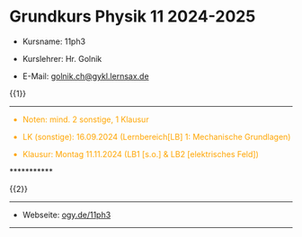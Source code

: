 <!--
author: Christian Golnik

language: de

@style
.lia-effect__circle {
    display: none !important;
}

@media (min-width: 600px) {
    .newspaper {
        column-count: 2;
        column-gap: 40px;
        column-rule: 1px solid lightblue;
    }
}

h1, h2, h3, h4, h5, h6 {
  column-span: all;
}

.cb {
    break-before: column;
}
@end

mode: textbook

@onload
window.LIA.settings.font_size = 2
@end

@@@ ogy.de/11ph3 deaktivieren: https://ogy.de/del.cvv2y5l7old0u7gamlc1

-->

# Grundkurs Physik 11 2024-2025 

- Kursname: 11ph3

- Kurslehrer: Hr. Golnik

- E-Mail: golnik.ch@gykl.lernsax.de

{{1}}
***********
<span style="color:orange">

- Noten: mind. 2 sonstige, 1 Klausur

- LK (sonstige): 16.09.2024 (Lernbereich[LB] 1: Mechanische Grundlagen)

- Klausur: Montag 11.11.2024 (LB1 [s.o.] & LB2 [elektrisches Feld])

</span>
***********

{{2}}
***********

- Webseite: [ogy.de/11ph3](https://ogy.de/11ph3)

***********

